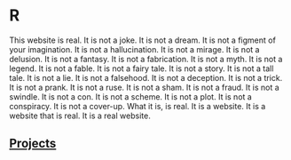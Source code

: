 # R
This website is real. It is not a joke. It is not a dream. It is not a figment of your imagination. It is not a hallucination. It is not a mirage. It is not a delusion. It is not a fantasy. It is not a fabrication. It is not a myth. It is not a legend. It is not a fable. It is not a fairy tale. It is not a story. It is not a tall tale. It is not a lie. It is not a falsehood. It is not a deception. It is not a trick. It is not a prank. It is not a ruse. It is not a sham. It is not a fraud. It is not a swindle. It is not a con. It is not a scheme. It is not a plot. It is not a conspiracy. It is not a cover-up. What it is, is real. It is a website. It is a website that is real. It is a real website.

## [Projects](projects.md)


